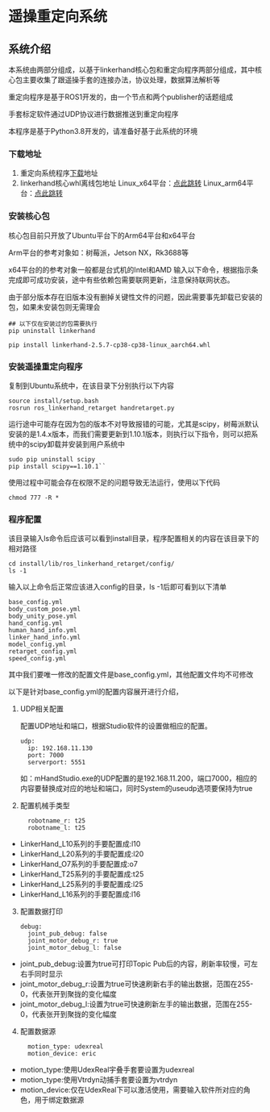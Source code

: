 # 遥操重定向系统

## 系统介绍

本系统由两部分组成，以基于linkerhand核心包和重定向程序两部分组成，其中核心包主要收集了跟遥操手套的连接办法，协议处理，数据算法解析等

重定向程序是基于ROS1开发的，由一个节点和两个publisher的话题组成

手套标定软件通过UDP协议进行数据推送到重定向程序

本程序是基于Python3.8开发的，请准备好基于此系统的环境

### 下载地址

1. 重定向系统程序[下载](https://github.com/linkerbotai/linker_telop_sdk/tree/main/handretarget)地址
2. linkerhand核心whl离线包地址
   Linux_x64平台：[点此跳转](https://github.com/linkerbotai/linker_telop_sdk/blob/main/linkertelopsdk/2.6.1/whl/linkerhand-2.6.1-cp38-cp38-linux_x86_64.whl)
   Linux_arm64平台：[点此跳转](https://github.com/linkerbotai/linker_telop_sdk/blob/main/linkertelopsdk/2.6.1/whl/linkerhand-2.6.1-cp38-cp38-linux_aarch64.whl)

### 安装核心包

核心包目前只开放了Ubuntu平台下的Arm64平台和x64平台

Arm平台的参考对象如：树莓派，Jetson NX，Rk3688等

x64平台的的参考对象一般都是台式机的Intel和AMD
输入以下命令，根据指示条完成即可成功安装，途中有些依赖包需要联网更新，注意保持联网状态。

由于部分版本存在旧版本没有删掉关键性文件的问题，因此需要事先卸载已安装的包，如果未安装包则无需理会

```
## 以下仅在安装过的包需要执行
pip uninstall linkerhand
```

```
pip install linkerhand-2.5.7-cp38-cp38-linux_aarch64.whl
```

### 安装遥操重定向程序

复制到Ubuntu系统中，在该目录下分别执行以下内容

```
source install/setup.bash
rosrun ros_linkerhand_retarget handretarget.py
```

运行途中可能存在因为包的版本不对导致报错的可能，尤其是scipy，树莓派默认安装的是1.4.x版本，而我们需要更新到1.10.1版本，则执行以下指令，则可以把系统中的scipy卸载并安装到用户系统中

```
sudo pip uninstall scipy
pip install scipy==1.10.1``
```

使用过程中可能会存在权限不足的问题导致无法运行，使用以下代码

```
chmod 777 -R *
```

### 程序配置

该目录输入ls命令后应该可以看到install目录，程序配置相关的内容在该目录下的相对路径

```
cd install/lib/ros_linkerhand_retarget/config/
ls -1
```

输入以上命令后正常应该进入config的目录，ls -1后即可看到以下清单

```
base_config.yml
body_custom_pose.yml
body_unity_pose.yml
hand_config.yml
human_hand_info.yml
linker_hand_info.yml
model_config.yml
retarget_config.yml
speed_config.yml
```

其中我们要唯一修改的配置文件是base\_config.yml，其他配置文件均不可修改

以下是针对base\_config.yml的配置内容展开进行介绍，

1. UDP相关配置

   配置UDP地址和端口，根据Studio软件的设置做相应的配置。

   ```
   udp:
     ip: 192.168.11.130
     port: 7000
     serverport: 5551
   ```

   如：mHandStudio.exe的UDP配置的是192.168.11.200，端口7000，相应的内容要替换成对应的地址和端口，同时System的useudp选项要保持为true
2. 配置机械手类型

   ```
     robotname_r: t25
     robotname_l: t25
   ```

* LinkerHand\_L10系列的手要配置成:l10
* LinkerHand\_L20系列的手要配置成:l20
* LinkerHand\_O7系列的手要配置成:o7
* LinkerHand\_T25系列的手要配置成:t25
* LinkerHand\_L25系列的手要配置成:l25
* LinkerHand\_L16系列的手要配置成:l16

3. 配置数据打印

   ```
   debug:
     joint_pub_debug: false
     joint_motor_debug_r: true
     joint_motor_debug_l: false
   ```

* joint\_pub\_debug:设置为true可打印Topic Pub后的内容，刷新率较慢，可左右手同时显示
* joint\_motor\_debug\_r:设置为true可快速刷新右手的输出数据，范围在255-0，代表张开到聚拢的变化幅度
* joint\_motor\_debug\_l:设置为true可快速刷新左手的输出数据，范围在255-0，代表张开到聚拢的变化幅度

4. 配置数据源

   ```
     motion_type: udexreal
     motion_device: eric
   ```

* motion\_type:使用UdexReal宇叠手套要设置为udexreal
* motion\_type:使用Vtrdyn动捕手套要设置为vtrdyn
* motion\_device:仅在UdexReal下可以激活使用，需要输入软件所对应的角色，用于绑定数据源

